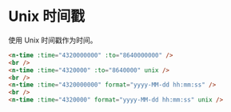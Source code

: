 # Unix 时间戳

使用 Unix 时间戳作为时间。

```html
<n-time :time="4320000000" :to="8640000000" />
<br />
<n-time :time="4320000" :to="8640000" unix />
<br />
<n-time :time="4320000000" format="yyyy-MM-dd hh:mm:ss" />
<br />
<n-time :time="4320000" format="yyyy-MM-dd hh:mm:ss" unix />
```
